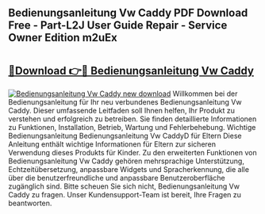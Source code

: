 ## Bedienungsanleitung Vw Caddy PDF Download Free - Part-L2J User Guide Repair - Service Owner Edition m2uEx

# <h2><a href="http://df2a68.blite.top/?on=Bedienungsanleitung+Vw+Caddy">🔗Download 👉🔴 Bedienungsanleitung Vw Caddy</a></h2>

[![Bedienungsanleitung Vw Caddy new download](https://i.imgur.com/lujVjoI.png)](http://df2a68.blite.top/?on=Bedienungsanleitung+Vw+Caddy)
Willkommen bei der Bedienungsanleitung für Ihr neu verbundenes Bedienungsanleitung Vw Caddy. Dieser umfassende Leitfaden soll Ihnen helfen, Ihr Produkt zu verstehen und erfolgreich zu betreiben. Sie finden detaillierte Informationen zu Funktionen, Installation, Betrieb, Wartung und Fehlerbehebung. Wichtige Bedienungsanleitung Bedienungsanleitung Vw CaddyD für Eltern Diese Anleitung enthält wichtige Informationen für Eltern zur sicheren Verwendung dieses Produkts für Kinder. Zu den erweiterten Funktionen von Bedienungsanleitung Vw Caddy gehören mehrsprachige Unterstützung, Echtzeitübersetzung, anpassbare Widgets und Spracherkennung, die alle über die benutzerfreundliche und anpassbare Benutzeroberfläche zugänglich sind. Bitte scheuen Sie sich nicht, Bedienungsanleitung Vw Caddy zu fragen. Unser Kundensupport-Team ist bereit, Ihre Fragen zu beantworten.
